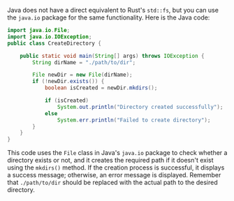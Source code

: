Java does not have a direct equivalent to Rust's `std::fs`, but you can use the `java.io` package for the same functionality. Here is the Java code:

```java
import java.io.File;
import java.io.IOException;
public class CreateDirectory {

    public static void main(String[] args) throws IOException {
        String dirName = "./path/to/dir";

        File newDir = new File(dirName);
        if (!newDir.exists()) {
            boolean isCreated = newDir.mkdirs();

            if (isCreated)
                System.out.println("Directory created successfully");
            else
                System.err.println("Failed to create directory");
        }
    }
}
```
This code uses the `File` class in Java's `java.io` package to check whether a directory exists or not, and it creates the required path if it doesn't exist using the `mkdirs()` method. If the creation process is successful, it displays a success message; otherwise, an error message is displayed.
Remember that `./path/to/dir` should be replaced with the actual path to the desired directory.
